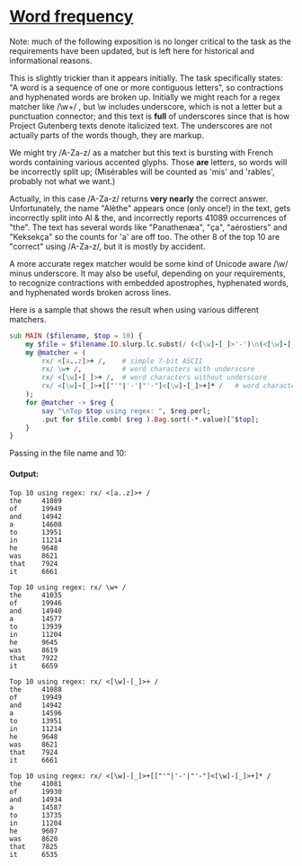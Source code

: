 [1]: https://rosettacode.org/wiki/Word_frequency

# [Word frequency][1]

Note: much of the following exposition is no longer critical to the task as the requirements have been updated, but is left here for historical and informational reasons.



This is slightly trickier than it appears initially. The task specifically states: "A word is a sequence of one or more contiguous letters", so contractions and hyphenated words are broken up. Initially we might reach for a regex matcher like /\w+/ , but \w includes underscore, which is not a letter but a punctuation connector; and this text is **full** of underscores since that is how Project Gutenberg texts denote italicized text. The underscores are not actually parts of the words though, they are markup.



We might try /A-Za-z/ as a matcher but this text is bursting with French words containing various accented glyphs. Those **are** letters, so words will be incorrectly split up; (Misérables will be counted as 'mis' and 'rables', probably not what we want.)



Actually, in this case /A-Za-z/ returns **very nearly** the correct answer. Unfortunately, the name "Alèthe" appears once (only once!) in the text, gets incorrectly split into Al &amp; the, and incorrectly reports 41089 occurrences of "the".
The text has several words like "Panathenæa", "ça", "aérostiers" and "Keksekça" so the counts for 'a' are off too. The other 8 of the top 10 are "correct" using /A-Za-z/, but it is mostly by accident.



A more accurate regex matcher would be some kind of Unicode aware /\w/ minus underscore. It may also be useful, depending on your requirements, to recognize contractions with embedded apostrophes, hyphenated words, and hyphenated words broken across lines.



Here is a sample that shows the result when using various different matchers.

```raku
sub MAIN ($filename, $top = 10) {
    my $file = $filename.IO.slurp.lc.subst(/ (<[\w]-[_]>'-')\n(<[\w]-[_]>) /, {$0 ~ $1}, :g );
    my @matcher = (
        rx/ <[a..z]>+ /,    # simple 7-bit ASCII
        rx/ \w+ /,          # word characters with underscore
        rx/ <[\w]-[_]>+ /,  # word characters without underscore
        rx/ <[\w]-[_]>+[["'"|'-'|"'-"]<[\w]-[_]>+]* /   # word characters without underscore but with hyphens and contractions
    );
    for @matcher -> $reg {
        say "\nTop $top using regex: ", $reg.perl;
        .put for $file.comb( $reg ).Bag.sort(-*.value)[^$top];
    }
}
```


Passing in the file name and 10:


#### Output:
```
Top 10 using regex: rx/ <[a..z]>+ /
the     41089
of      19949
and     14942
a       14608
to      13951
in      11214
he      9648
was     8621
that    7924
it      6661

Top 10 using regex: rx/ \w+ /
the     41035
of      19946
and     14940
a       14577
to      13939
in      11204
he      9645
was     8619
that    7922
it      6659

Top 10 using regex: rx/ <[\w]-[_]>+ /
the     41088
of      19949
and     14942
a       14596
to      13951
in      11214
he      9648
was     8621
that    7924
it      6661

Top 10 using regex: rx/ <[\w]-[_]>+[["'"|'-'|"'-"]<[\w]-[_]>+]* /
the     41081
of      19930
and     14934
a       14587
to      13735
in      11204
he      9607
was     8620
that    7825
it      6535
```
